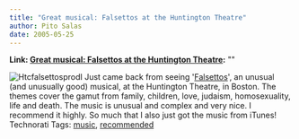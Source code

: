 ```yaml
---
title: "Great musical: Falsettos at the Huntington Theatre"
author: Pito Salas
date: 2005-05-25
---
```


**Link: [Great musical: Falsettos at the Huntington Theatre](None):** ""

![Htcfalsettosprod](https://i0.wp.com/s3.media.squarespace.com/production/1075723/12829350/weblogs/htcfalsettosprod.jpg?resize=111%2C126)I
Just came back from seeing
'[Falsettos](<http://www.huntingtontheatre.org/season/production.aspx?ID=34&src=t>)',
an unusual (and unusually good) musical, at the Huntington Theatre, in Boston.
The themes cover the gamut from family, children, love, judaism,
homosexuality, life and death. The music is unusual and complex and very nice.
I recommend it highly. So much that I also just got the music from iTunes!
Technorati Tags: [music](<http://technorati.com/tag/music>),
[recommended](<http://technorati.com/tag/recommended>)


